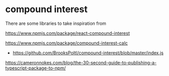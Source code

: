 # compound interest

There are some libraries to take inspiration from

https://www.npmjs.com/package/react-compound-interest

https://www.npmjs.com/package/compound-interest-calc

- https://github.com/BrooksPoltl/compound-interest/blob/master/index.js

https://cameronnokes.com/blog/the-30-second-guide-to-publishing-a-typescript-package-to-npm/

